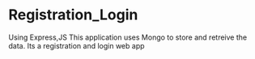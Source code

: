 # Registration_Login
Using Express,JS
This application uses Mongo to store and retreive the data. 
Its a registration and login web app

